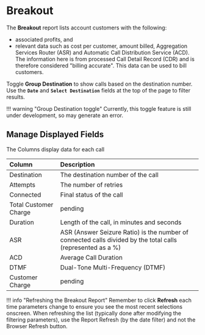 # Breakout
The **Breakout** report lists account customers with the following: 
 -  associated profits, and 
 -  relevant data such as cost per customer, amount billed, Aggregation Services Router (ASR) and Automatic Call Distribution Service (ACD). The information here is  from processed Call Detail Record (CDR) and is therefore considered "billing accurate". This data can be used to bill customers.   
    

 Toggle **Group Destination** to show calls based on the destination number.  
 Use the **`Date`** and **`Select Destination`** fields at the top of the page to filter results. 

!!! warning "Group Destination toggle"
    Currently, this toggle feature is still under development, so may generate an error. 


## Manage Displayed Fields
The Columns display data for each call

|Column|Description |
|:------------|:-------------------------------------------------|
|Destination|The destination number of the call|
|Attempts|The number of retries|
|Connected|Final status of the call|
|Total Customer Charge|pending|
|Duration|Length of the call, in minutes and seconds|
|ASR|ASR (Answer Seizure Ratio) is the number of connected calls divided by the total calls (represented as a %)|
|ACD|Average Call Duration|
|DTMF|Dual-Tone Multi-Frequency (DTMF)|
|Customer Charge|pending|


!!! info "Refreshing the Breakout Report"
    Remember to click **Refresh** each time parameters change to ensure you see the most recent selections onscreen. When refreshing the list (typically done after modifying the filtering parameters), use the Report Refresh (by the date filter) and not the Browser Refresh button. 


